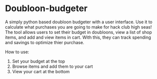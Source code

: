 # Doubloon-budgeter

A simply python based doubloon budgeter with a user interface. Use it to calculate what purchases you are going to make for hack club high seas! The tool allows users to set their budget in doubloons, view a list of shop items, and add and view items in cart. With this, they can track spending and savings to optimize thier purchase. 

How to use: 
1. Set your budget at the top
2. Browse items and add them to your cart
3. View your cart at the bottom 

